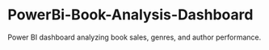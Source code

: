 # PowerBi-Book-Analysis-Dashboard
Power BI dashboard analyzing book sales, genres, and author performance.
